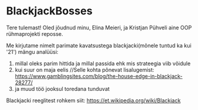 # BlackjackBosses

Tere tulemast!
Oled jõudnud minu, Elina Meieri, ja Kristjan Pühveli aine OOP rühmaprojekti reposse.

Me kirjutame nimelt parimate kavatsustega blackjacki(mõnele tuntud ka kui '21') mängu analüüsi: 
1) millal oleks parim hittida ja millal passida ehk mis strateegia viib võidule
2) kui suur on maja eelis  //Selle kohta põnevat lisalugemist: https://www.gamblingsites.com/blog/the-house-edge-in-blackjack-28277/
3) ja muud töö jooksul toredana tunduvat

Blackjacki reeglitest rohkem siit: https://et.wikipedia.org/wiki/Blackjack

